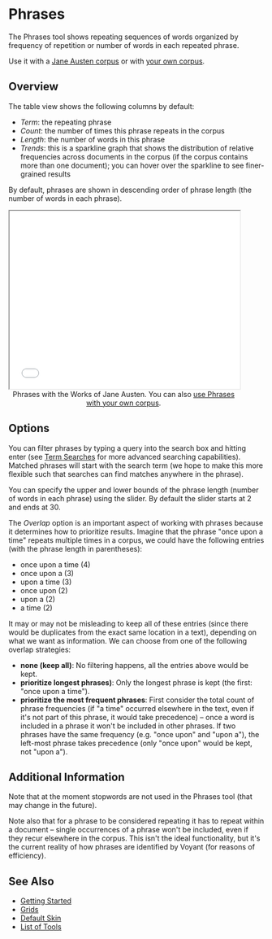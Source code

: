 # Phrases

The Phrases tool shows repeating sequences of words organized by frequency of repetition or number of words in each repeated phrase.

Use it with a <a href="../?view=Phrases&corpus=austen" target="_blank">Jane Austen corpus</a> or with <a href="../?view=Phrases" target="_blank">your own corpus</a>.

## Overview

The table view shows the following columns by default:

- *Term*: the repeating phrase
- *Count*: the number of times this phrase repeats in the corpus
- *Length*: the number of words in this phrase
- *Trends*: this is a sparkline graph that shows the distribution of relative frequencies across documents in the corpus (if the corpus contains more than one document); you can hover over the sparkline to see finer-grained results

By default, phrases are shown in descending order of phrase length (the number of words in each phrase).

<iframe src="../tool/Phrases/?corpus=austen&subtitle=The+Works+of+Jane+Austen" style="width: 90%; height: 350px;"></iframe>
<div style="width: 90%; text-align: center; margin-bottom: 1em;">Phrases with the Works of Jane Austen. You can also <a href="../?view=Phrases" target="_blank">use Phrases with your own corpus</a>.</div>

## Options

You can filter phrases  by typing a query into the search box and hitting enter (see [Term Searches](#!/guide/search) for more advanced searching capabilities). Matched phrases will start with the search term (we hope to make this more flexible such that searches can find matches anywhere in the phrase).

You can specify the upper and lower bounds of the phrase length (number of words in each phrase) using the slider. By default the slider starts at 2 and ends at 30.

The *Overlap* option is an important aspect of working with phrases because it determines how to prioritize results. Imagine that the phrase "once upon a time" repeats multiple times in a corpus, we could have the following entries (with the phrase length in parentheses):

* once upon a time (4)
* once upon a (3)
* upon a time (3)
* once upon (2)
* upon a (2)
* a time (2)

It may or may not be misleading to keep all of these entries (since there would be duplicates from the exact same location in a text), depending on what we want as information. We can choose from one of the following overlap strategies:

* **none (keep all)**: No filtering happens, all the entries above would be kept.
* **prioritize longest phrases)**: Only the longest phrase is kept (the first: "once upon a time").
* **prioritize the most frequent phrases**: First consider the total count of phrase frequencies (if "a time" occurred elsewhere in the text, even if it's not part of this phrase, it would take precedence) – once a word is included in a phrase it won't be included in other phrases. If two phrases have the same frequency (e.g. "once upon" and "upon a"), the left-most phrase takes precedence (only "once upon" would be kept, not "upon a").

## Additional Information

Note that at the moment stopwords are not used in the Phrases tool (that may change in the future).

Note also that for a phrase to be considered repeating it has to repeat within a document – single occurrences of a phrase won't be included, even if they recur elsewhere in the corpus. This isn't the ideal functionality, but it's the current reality of how phrases are identified by Voyant (for reasons of efficiency).

## See Also

- [Getting Started](#!/guide/start)
- [Grids](#!/guide/grids)
- [Default Skin](#!/guide/skins-section-default-skin)
- [List of Tools](#!/guide/tools)
